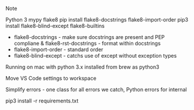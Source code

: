 
Note

Python 3
mypy
flake8
pip install flake8-docstrings
flake8-import-order
pip3 install flake8-blind-except flake8-builtins

* flake8-docstrings - make sure docstrings are present and PEP compliane
& flake8-rst-docstrings - format within docstrings
* flake8-import-order - standard order
* flake8-blind-except - catchs use of except without exception types


Running on mac with python 3.x installed from brew as python3


Move VS Code settings to workspace

Simplify errors - one class for all errors we catch, Python errors for internal

pip3 install -r requirements.txt
